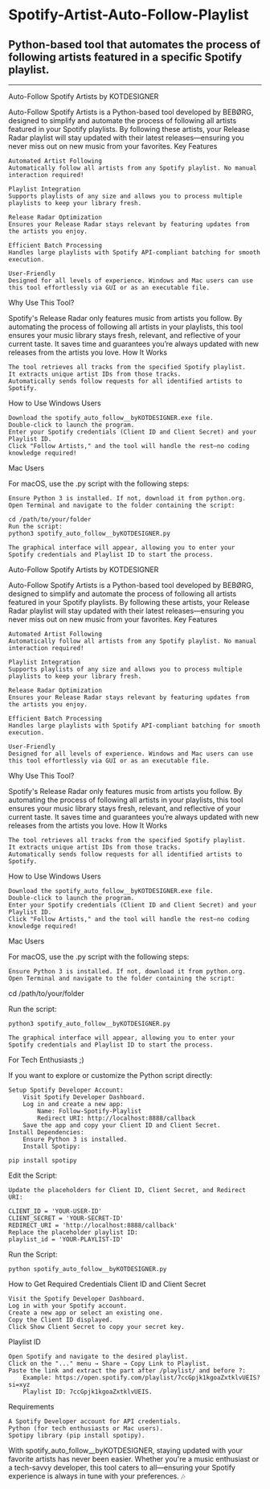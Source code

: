 # Spotify-Artist-Auto-Follow-Playlist
Python-based tool that automates the process of following artists featured in a specific Spotify playlist.
----------------------------------------------------------------------------------------------------------------------------
----------------------------------------------------------------------------------------------------------------------------
Auto-Follow Spotify Artists by KOTDESIGNER

Auto-Follow Spotify Artists is a Python-based tool developed by BEBØRG, designed to simplify and automate the process of following all artists featured in your Spotify playlists. By following these artists, your Release Radar playlist will stay updated with their latest releases—ensuring you never miss out on new music from your favorites.
Key Features

    Automated Artist Following
    Automatically follow all artists from any Spotify playlist. No manual interaction required!

    Playlist Integration
    Supports playlists of any size and allows you to process multiple playlists to keep your library fresh.

    Release Radar Optimization
    Ensures your Release Radar stays relevant by featuring updates from the artists you enjoy.

    Efficient Batch Processing
    Handles large playlists with Spotify API-compliant batching for smooth execution.

    User-Friendly
    Designed for all levels of experience. Windows and Mac users can use this tool effortlessly via GUI or as an executable file.

Why Use This Tool?

Spotify's Release Radar only features music from artists you follow. By automating the process of following all artists in your playlists, this tool ensures your music library stays fresh, relevant, and reflective of your current taste. It saves time and guarantees you’re always updated with new releases from the artists you love.
How It Works

    The tool retrieves all tracks from the specified Spotify playlist.
    It extracts unique artist IDs from those tracks.
    Automatically sends follow requests for all identified artists to Spotify.

How to Use
Windows Users

    Download the spotify_auto_follow__byKOTDESIGNER.exe file.
    Double-click to launch the program.
    Enter your Spotify credentials (Client ID and Client Secret) and your Playlist ID.
    Click "Follow Artists," and the tool will handle the rest—no coding knowledge required!

Mac Users

For macOS, use the .py script with the following steps:

    Ensure Python 3 is installed. If not, download it from python.org.
    Open Terminal and navigate to the folder containing the script:

    cd /path/to/your/folder
    Run the script:
    python3 spotify_auto_follow__byKOTDESIGNER.py
    
    The graphical interface will appear, allowing you to enter your Spotify credentials and Playlist ID to start the process.

Auto-Follow Spotify Artists by KOTDESIGNER

Auto-Follow Spotify Artists is a Python-based tool developed by BEBØRG, designed to simplify and automate the process of following all artists featured in your Spotify playlists. By following these artists, your Release Radar playlist will stay updated with their latest releases—ensuring you never miss out on new music from your favorites.
Key Features

    Automated Artist Following
    Automatically follow all artists from any Spotify playlist. No manual interaction required!

    Playlist Integration
    Supports playlists of any size and allows you to process multiple playlists to keep your library fresh.

    Release Radar Optimization
    Ensures your Release Radar stays relevant by featuring updates from the artists you enjoy.

    Efficient Batch Processing
    Handles large playlists with Spotify API-compliant batching for smooth execution.

    User-Friendly
    Designed for all levels of experience. Windows and Mac users can use this tool effortlessly via GUI or as an executable file.

Why Use This Tool?

Spotify's Release Radar only features music from artists you follow. By automating the process of following all artists in your playlists, this tool ensures your music library stays fresh, relevant, and reflective of your current taste. It saves time and guarantees you’re always updated with new releases from the artists you love.
How It Works

    The tool retrieves all tracks from the specified Spotify playlist.
    It extracts unique artist IDs from those tracks.
    Automatically sends follow requests for all identified artists to Spotify.

How to Use
Windows Users

    Download the spotify_auto_follow__byKOTDESIGNER.exe file.
    Double-click to launch the program.
    Enter your Spotify credentials (Client ID and Client Secret) and your Playlist ID.
    Click "Follow Artists," and the tool will handle the rest—no coding knowledge required!

Mac Users

For macOS, use the .py script with the following steps:

    Ensure Python 3 is installed. If not, download it from python.org.
    Open Terminal and navigate to the folder containing the script:

cd /path/to/your/folder

Run the script:

    python3 spotify_auto_follow__byKOTDESIGNER.py

    The graphical interface will appear, allowing you to enter your Spotify credentials and Playlist ID to start the process.

For Tech Enthusiasts ;)

If you want to explore or customize the Python script directly:

    Setup Spotify Developer Account:
        Visit Spotify Developer Dashboard.
        Log in and create a new app:
            Name: Follow-Spotify-Playlist
            Redirect URI: http://localhost:8888/callback
        Save the app and copy your Client ID and Client Secret.
    Install Dependencies:
        Ensure Python 3 is installed.
        Install Spotipy:

    pip install spotipy

Edit the Script:

    Update the placeholders for Client ID, Client Secret, and Redirect URI:

    CLIENT_ID = 'YOUR-USER-ID'
    CLIENT_SECRET = 'YOUR-SECRET-ID'
    REDIRECT_URI = 'http://localhost:8888/callback'
    Replace the placeholder playlist ID:
    playlist_id = 'YOUR-PLAYLIST-ID'

Run the Script:

    python spotify_auto_follow__byKOTDESIGNER.py

How to Get Required Credentials
Client ID and Client Secret

    Visit the Spotify Developer Dashboard.
    Log in with your Spotify account.
    Create a new app or select an existing one.
    Copy the Client ID displayed.
    Click Show Client Secret to copy your secret key.

Playlist ID

    Open Spotify and navigate to the desired playlist.
    Click on the "..." menu → Share → Copy Link to Playlist.
    Paste the link and extract the part after /playlist/ and before ?:
        Example: https://open.spotify.com/playlist/7ccGpjk1kgoaZxtklvUEIS?si=xyz
        Playlist ID: 7ccGpjk1kgoaZxtklvUEIS.

Requirements

    A Spotify Developer account for API credentials.
    Python (for tech enthusiasts or Mac users).
    Spotipy library (pip install spotipy).

With spotify_auto_follow__byKOTDESIGNER, staying updated with your favorite artists has never been easier. Whether you're a music enthusiast or a tech-savvy developer, this tool caters to all—ensuring your Spotify experience is always in tune with your preferences. 🎶
